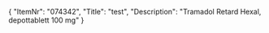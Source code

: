 {
  "ItemNr": "074342",
  "Title": "test",
  "Description": "Tramadol Retard Hexal, depottablett 100 mg"
}